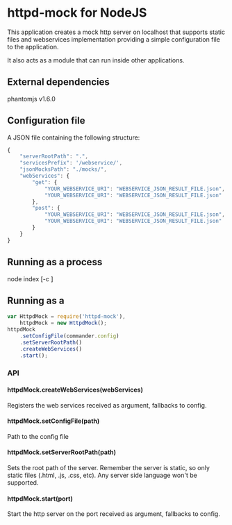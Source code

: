 # httpd-mock for NodeJS

This application creates a mock http server on localhost that supports static
files and webservices implementation providing a simple configuration file to
the application.

It also acts as a module that can run inside other applications.

## External dependencies
phantomjs v1.6.0

## Configuration file
A JSON file containing the following structure:
```js
{
    "serverRootPath": ".",
    "servicesPrefix": '/webservice/',
    "jsonMocksPath": "./mocks/",
    "webServices": {
        "get": {
            "YOUR_WEBSERVICE_URI": "WEBSERVICE_JSON_RESULT_FILE.json",
            "YOUR_WEBSERVICE_URI": "WEBSERVICE_JSON_RESULT_FILE.json"
        },
        "post": {
			"YOUR_WEBSERVICE_URI": "WEBSERVICE_JSON_RESULT_FILE.json",
            "YOUR_WEBSERVICE_URI": "WEBSERVICE_JSON_RESULT_FILE.json"
		}
	}
}
```

## Running as a process
node index [-c <path-to-configuration-file>]

## Running as a 
```js
var HttpdMock = require('httpd-mock'),
    httpdMock = new HttpdMock();
httpdMock
    .setConfigFile(commander.config)
    .setServerRootPath()
    .createWebServices()
    .start();
```

### API
#### httpdMock.createWebServices(webServices)
Registers the web services received as argument, fallbacks to config.

#### httpdMock.setConfigFile(path)
Path to the config file

#### httpdMock.setServerRootPath(path)
Sets the root path of the server. Remember the server is static, so only static
files (.html, .js, .css, etc). Any server side language won't be supported.

#### httpdMock.start(port)
Start the http server on the port received as argument, fallbacks to config.
